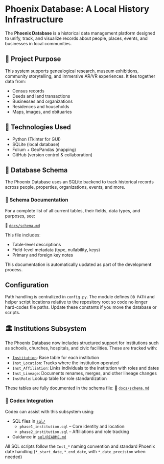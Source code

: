 # Phoenix Database: A Local History Infrastructure

The **Phoenix Database** is a historical data management platform designed to unify, track, and visualize records about people, places, events, and businesses in local communities.

## 🎯 Project Purpose

This system supports genealogical research, museum exhibitions, community storytelling, and immersive AR/VR experiences. It ties together data from:
- Census records
- Deeds and land transactions
- Businesses and organizations
- Residences and households
- Maps, images, and obituaries

## 🧱 Technologies Used

- Python (Tkinter for GUI)
- SQLite (local database)
- Folium + GeoPandas (mapping)
- GitHub (version control & collaboration)

## 🧱 Database Schema

The Phoenix Database uses an SQLite backend to track historical records across people, properties, organizations, events, and more.

### 📄 Schema Documentation

For a complete list of all current tables, their fields, data types, and purposes, see:

🔗 [`docs/schema.md`](docs/schema.md)

This file includes:
- Table-level descriptions
- Field-level metadata (type, nullability, keys)
- Primary and foreign key notes

This documentation is automatically updated as part of the development process.

## Configuration

Path handling is centralized in `config.py`. The module defines `DB_PATH` and helper script locations relative to the repository root so code no longer hard-codes file paths. Update these constants if you move the database or scripts.

## 🏛️ Institutions Subsystem

The Phoenix Database now includes structured support for institutions such as schools, churches, hospitals, and civic facilities. These are tracked with:

- [`Institution`](docs/schema.md#🧩-table-institution): Base table for each institution
- `Inst_Location`: Tracks where the institution operated
- `Inst_Affiliation`: Links individuals to the institution with roles and dates
- `Inst_Lineage`: Documents renames, merges, and other lineage changes
- `InstRole`: Lookup table for role standardization

These tables are fully documented in the schema file:
🔗 [`docs/schema.md`](docs/schema.md)

### 🤖 Codex Integration

Codex can assist with this subsystem using:

- SQL files in [`sql/`](sql/)
  - `phase1_institution.sql` – Core identity and location
  - `phase2_institution.sql` – Affiliations and role tracking
- Guidance in [`sql/README.md`](sql/README.md)

All SQL scripts follow the `Inst_*` naming convention and standard Phoenix date handling (`*_start_date`, `*_end_date`, with `*_date_precision` when needed)